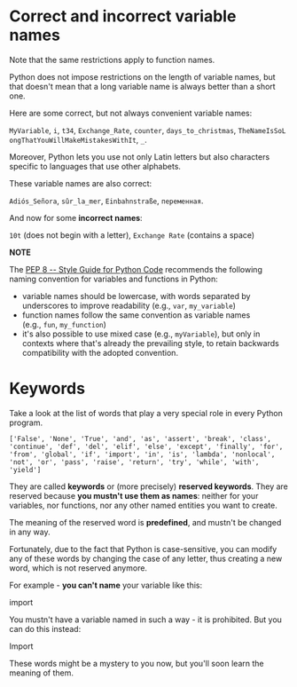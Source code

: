 Correct and incorrect variable names
====================================

Note that the same restrictions apply to function names.

Python does not impose restrictions on the length of variable names, but that doesn't mean that a long variable name is always better than a short one.

Here are some correct, but not always convenient variable names:

`MyVariable`, `i`, `t34`, `Exchange_Rate`, `counter`, `days_to_christmas`, `TheNameIsSoLongThatYouWillMakeMistakesWithIt`, `_`.

Moreover, Python lets you use not only Latin letters but also characters specific to languages that use other alphabets.

These variable names are also correct:

`Adiós_Señora`, `sûr_la_mer`, `Einbahnstraße`, `переменная`.

And now for some **incorrect names**:

`10t` (does not begin with a letter), `Exchange Rate` (contains a space)

**NOTE**

The [PEP 8 -- Style Guide for Python Code](https://www.python.org/dev/peps/pep-0008/) recommends the following naming convention for variables and functions in Python:

-   variable names should be lowercase, with words separated by underscores to improve readability (e.g., `var`, `my_variable`)
-   function names follow the same convention as variable names (e.g., `fun`, `my_function`)
-   it's also possible to use mixed case (e.g., `myVariable`), but only in contexts where that's already the prevailing style, to retain backwards compatibility with the adopted convention.

Keywords
========

Take a look at the list of words that play a very special role in every Python program.

`['False', 'None', 'True', 'and', 'as', 'assert', 'break', 'class', 'continue', 'def', 'del', 'elif', 'else', 'except', 'finally', 'for', 'from', 'global', 'if', 'import', 'in', 'is', 'lambda', 'nonlocal', 'not', 'or', 'pass', 'raise', 'return', 'try', 'while', 'with', 'yield']`

They are called **keywords** or (more precisely) **reserved keywords**. They are reserved because **you mustn't use them as names**: neither for your variables, nor functions, nor any other named entities you want to create.

The meaning of the reserved word is **predefined**, and mustn't be changed in any way.

Fortunately, due to the fact that Python is case-sensitive, you can modify any of these words by changing the case of any letter, thus creating a new word, which is not reserved anymore.

For example - **you can't name** your variable like this:

import

You mustn't have a variable named in such a way - it is prohibited. But you can do this instead:

Import

These words might be a mystery to you now, but you'll soon learn the meaning of them.